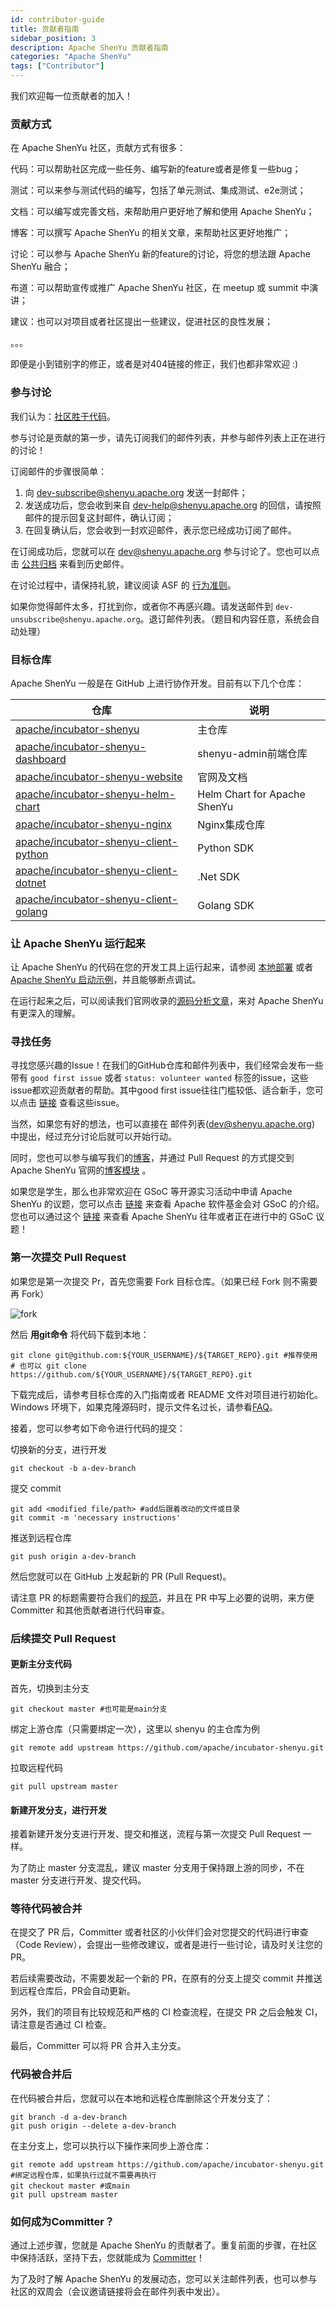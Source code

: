 ```yaml
---
id: contributor-guide
title: 贡献者指南
sidebar_position: 3
description: Apache ShenYu 贡献者指南
categories: "Apache ShenYu"
tags: ["Contributor"]
---
```


我们欢迎每一位贡献者的加入！

### 贡献方式

在 Apache ShenYu 社区，贡献方式有很多：

代码：可以帮助社区完成一些任务、编写新的feature或者是修复一些bug；

测试：可以来参与测试代码的编写，包括了单元测试、集成测试、e2e测试；

文档：可以编写或完善文档，来帮助用户更好地了解和使用 Apache ShenYu；

博客：可以撰写 Apache ShenYu 的相关文章，来帮助社区更好地推广；

讨论：可以参与 Apache ShenYu 新的feature的讨论，将您的想法跟 Apache ShenYu 融合；

布道：可以帮助宣传或推广 Apache ShenYu 社区，在 meetup 或 summit 中演讲；

建议：也可以对项目或者社区提出一些建议，促进社区的良性发展；

。。。

即便是小到错别字的修正，或者是对404链接的修正，我们也都非常欢迎 :)

### 参与讨论

我们认为：[社区胜于代码](https://www.apache.org/theapacheway/index.html)。

参与讨论是贡献的第一步，请先订阅我们的邮件列表，并参与邮件列表上正在进行的讨论！

订阅邮件的步骤很简单：

1. 向 [dev-subscribe@shenyu.apache.org](mailto:dev-subscribe@shenyu.apache.org) 发送一封邮件；
2. 发送成功后，您会收到来自 [dev-help@shenyu.apache.org](mailto:dev-help@shenyu.apache.org) 的回信，请按照邮件的提示回复这封邮件，确认订阅；
3. 在回复确认后，您会收到一封欢迎邮件，表示您已经成功订阅了邮件。

在订阅成功后，您就可以在 [dev@shenyu.apache.org](mailto:dev@shenyu.apache.org) 参与讨论了。您也可以点击 [公共归档](https://lists.apache.org/list.html?dev@shenyu.apache.org) 来看到历史邮件。

在讨论过程中，请保持礼貌，建议阅读 ASF 的 [行为准则](https://www.apache.org/foundation/policies/conduct.html)。

如果你觉得邮件太多，打扰到你，或者你不再感兴趣。请发送邮件到 `dev-unsubscribe@shenyu.apache.org`。退订邮件列表。（题目和内容任意，系统会自动处理）

### 目标仓库

Apache ShenYu 一般是在 GitHub 上进行协作开发。目前有以下几个仓库：

| 仓库                                                         | 说明                         |
| ------------------------------------------------------------ | ---------------------------- |
| [apache/incubator-shenyu](https://github.com/apache/incubator-shenyu) | 主仓库                       |
| [apache/incubator-shenyu-dashboard](https://github.com/apache/incubator-shenyu-dashboard) | shenyu-admin前端仓库         |
| [apache/incubator-shenyu-website](https://github.com/apache/incubator-shenyu-website) | 官网及文档                   |
| [apache/incubator-shenyu-helm-chart](https://github.com/apache/incubator-shenyu-helm-chart) | Helm Chart for Apache ShenYu |
| [apache/incubator-shenyu-nginx](https://github.com/apache/incubator-shenyu-nginx) | Nginx集成仓库                |
| [apache/incubator-shenyu-client-python](https://github.com/apache/incubator-shenyu-client-python) | Python SDK                   |
| [apache/incubator-shenyu-client-dotnet](https://github.com/apache/incubator-shenyu-client-dotnet) | .Net SDK                     |
| [apache/incubator-shenyu-client-golang](https://github.com/apache/incubator-shenyu-client-golang) | Golang SDK                   |

### 让 Apache ShenYu 运行起来

让 Apache ShenYu 的代码在您的开发工具上运行起来，请参阅 [本地部署](../docs/next/deployment/deployment-local) 或者 [Apache ShenYu 启动示例](../blog/Start-SourceCode-Analysis-Start-Demo)，并且能够断点调试。

在运行起来之后，可以阅读我们官网收录的[源码分析文章](../blog)，来对 Apache ShenYu 有更深入的理解。

### 寻找任务

寻找您感兴趣的Issue！在我们的GitHub仓库和邮件列表中，我们经常会发布一些带有 `good first issue` 或者 `status: volunteer wanted` 标签的issue，这些issue都欢迎贡献者的帮助。其中good first issue往往门槛较低、适合新手，您可以点击 [链接](https://github.com/apache/incubator-shenyu/issues?q=is%3Aopen+is%3Aissue+label%3A%22good+first+issue%22%2C%22status%3A+volunteer+wanted%22) 查看这些issue。

当然，如果您有好的想法，也可以直接在 邮件列表(dev@shenyu.apache.org) 中提出，经过充分讨论后就可以开始行动。

同时，您也可以参与编写我们的[博客](../blog)，并通过 Pull Request 的方式提交到 Apache ShenYu 官网的[博客模块](https://github.com/apache/incubator-shenyu-website/tree/main/blog) 。

如果您是学生，那么也非常欢迎在 GSoC 等开源实习活动中申请 Apache ShenYu 的议题，您可以点击 [链接](https://community.apache.org/gsoc.html) 来查看 Apache 软件基金会对 GSoC 的介绍。您也可以通过这个 [链接](https://github.com/apache/incubator-shenyu/issues?q=is%3Aopen+is%3Aissue+label%3Agsoc) 来查看 Apache ShenYu 往年或者正在进行中的 GSoC 议题！

### 第一次提交 Pull Request

如果您是第一次提交 Pr，首先您需要 Fork 目标仓库。（如果已经 Fork 则不需要再 Fork）

![fork](/img/community/fork.png)

然后 **用git命令** 将代码下载到本地：

```shell
git clone git@github.com:${YOUR_USERNAME}/${TARGET_REPO}.git #推荐使用
# 也可以 git clone https://github.com/${YOUR_USERNAME}/${TARGET_REPO}.git
```

下载完成后，请参考目标仓库的入门指南或者 README 文件对项目进行初始化。Windows 环境下，如果克隆源码时，提示文件名过长，请参看[FAQ](../faq)。

接着，您可以参考如下命令进行代码的提交：

切换新的分支，进行开发

```shell
git checkout -b a-dev-branch
```

提交 commit

```shell
git add <modified file/path> #add后跟着改动的文件或目录
git commit -m 'necessary instructions'
```

推送到远程仓库

```shell
git push origin a-dev-branch
```

然后您就可以在 GitHub 上发起新的 PR (Pull Request)。

请注意 PR 的标题需要符合我们的[规范](../issue-pr)，并且在 PR 中写上必要的说明，来方便 Committer 和其他贡献者进行代码审查。

### 后续提交 Pull Request

#### 更新主分支代码

首先，切换到主分支

```shell
git checkout master #也可能是main分支
```

绑定上游仓库（只需要绑定一次），这里以 shenyu 的主仓库为例

```shell
git remote add upstream https://github.com/apache/incubator-shenyu.git
```

拉取远程代码

```shell
git pull upstream master
```

#### 新建开发分支，进行开发

接着新建开发分支进行开发、提交和推送，流程与第一次提交 Pull Request 一样。

为了防止 master 分支混乱，建议 master 分支用于保持跟上游的同步，不在 master 分支进行开发、提交代码。

### 等待代码被合并

在提交了 PR 后，Committer 或者社区的小伙伴们会对您提交的代码进行审查（Code Review），会提出一些修改建议，或者是进行一些讨论，请及时关注您的PR。

若后续需要改动，不需要发起一个新的 PR，在原有的分支上提交 commit 并推送到远程仓库后，PR会自动更新。

另外，我们的项目有比较规范和严格的 CI 检查流程，在提交 PR 之后会触发 CI，请注意是否通过 CI 检查。

最后，Committer 可以将 PR 合并入主分支。

### 代码被合并后

在代码被合并后，您就可以在本地和远程仓库删除这个开发分支了：

```shell
git branch -d a-dev-branch
git push origin --delete a-dev-branch
```

在主分支上，您可以执行以下操作来同步上游仓库：

```shell
git remote add upstream https://github.com/apache/incubator-shenyu.git #绑定远程仓库，如果执行过就不需要再执行
git checkout master #或main
git pull upstream master
```

### 如何成为Committer？

通过上述步骤，您就是 Apache ShenYu 的贡献者了。重复前面的步骤，在社区中保持活跃，坚持下去，您就能成为 [Committer](../committer)！

为了及时了解 Apache ShenYu 的发展动态，您可以关注邮件列表，也可以参与社区的双周会（会议邀请链接将会在邮件列表中发出）。
